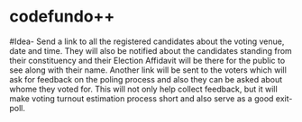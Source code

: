 # codefundo++
#Idea-
Send a link to all the registered candidates about the voting venue, date and time. They will also be notified about the candidates standing from their constituency and their Election Affidavit will be there for the public to see along with their name. Another link will be sent to the voters which will ask for feedback on the poling process and also they can be asked about whome they voted for. This will not only help collect feedback, but it will make voting turnout estimation process short and also serve as a good exit-poll. 
